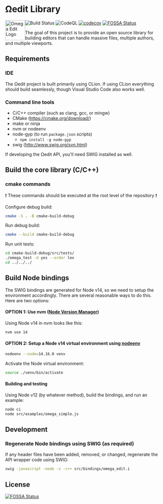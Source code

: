 # Ωedit Library

<img alt="Omega Edit Logo" src="https://raw.githubusercontent.com/scholarsmate/omega-edit/main/images/OmegaEditLogo.png" width=64 style="float: left">

![Build Status](https://github.com/scholarsmate/omega-edit/workflows/Unit%20Tests/badge.svg)
![CodeQL](https://github.com/scholarsmate/omega-edit/workflows/CodeQL/badge.svg)
[![codecov](https://codecov.io/gh/scholarsmate/omega-edit/branch/main/graph/badge.svg)](https://codecov.io/gh/scholarsmate/omega-edit)
[![FOSSA Status](https://app.fossa.com/api/projects/git%2Bgithub.com%2Fscholarsmate%2Fomega-edit.svg?type=shield)](https://app.fossa.com/projects/git%2Bgithub.com%2Fscholarsmate%2Fomega-edit?ref=badge_shield)

The goal of this project is to provide an open source library for building editors that can handle massive files,
multiple authors, and multiple viewports.

## Requirements

### IDE

The Ωedit project is built primarily using CLion.  If using CLion everything should build seamlessly, though Visual
Studio Code also works well.

### Command line tools

- C/C++ compiler (such as clang, gcc, or mingw)
- CMake (https://cmake.org/download/)
- make or ninja
- nvm or nodeenv
- node-gyp (to run `package.json` scripts)
  - `npm install -g node-gyp`
- swig (http://www.swig.org/svn.html)

If developing the Ωedit API, you'll need SWIG installed as well.

## Build the core library (C/C++)

### cmake commands

:exclamation: These commands should be executed at the root level of the repository :exclamation:

Configure debug build:

```bash
cmake -S . -B cmake-build-debug
```

Run debug build:

```bash
cmake --build cmake-build-debug
```

Run unit tests:

```bash
cd cmake-build-debug/src/tests/
./omega_test -d yes --order lex
cd ../../../
```

## Build Node bindings

The SWIG bindings are generated for Node v14, so we need to setup the environment accordingly.  There are several reasonable ways to do this.  Here are two options:

#### **OPTION 1:** Use nvm ([Node Version Manager](https://github.com/nvm-sh/nvm))

Using Node v14 in nvm looks like this:

```bash
nvm use 14
```

#### **OPTION 2:** Setup a Node v14 virtual environment using [nodeenv](https://pypi.org/project/nodeenv/)

```bash
nodeenv --node=14.16.0 venv
```

Activate the Node virtual environment:

```bash
source ./venv/bin/activate
```

#### Building and testing

Using Node v12 (by whatever method), build the bindings, and run an example:

```bash
node ci
node src/examples/omega_simple.js
```

## Development

### Regenerate Node bindings using SWIG (as required)

If any header files have been added, removed, or changed, regenerate the API wrapper code using SWIG:

```bash
swig -javascript -node -v -c++ src/bindings/omega_edit.i
```

## License

[![FOSSA Status](https://app.fossa.com/api/projects/git%2Bgithub.com%2Fscholarsmate%2Fomega-edit.svg?type=large)](https://app.fossa.com/projects/git%2Bgithub.com%2Fscholarsmate%2Fomega-edit?ref=badge_large)
